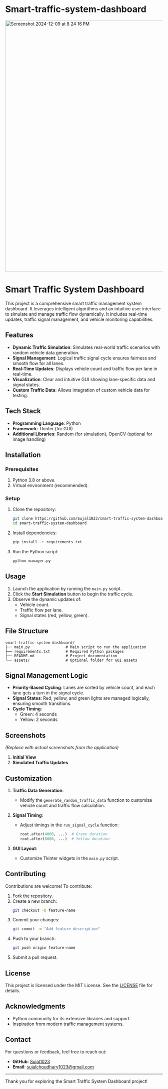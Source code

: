 # Smart-traffic-system-dashboard
<img width="801" alt="Screenshot 2024-12-09 at 8 24 16 PM" src="https://github.com/user-attachments/assets/ea9a7e9c-6ccc-493e-a61b-38285f4a935b">

# Smart Traffic System Dashboard

This project is a comprehensive smart traffic management system dashboard. It leverages intelligent algorithms and an intuitive user interface to simulate and manage traffic flow dynamically. It includes real-time updates, traffic signal management, and vehicle monitoring capabilities.

## Features

- **Dynamic Traffic Simulation**: Simulates real-world traffic scenarios with random vehicle data generation.
- **Signal Management**: Logical traffic signal cycle ensures fairness and smooth flow for all lanes.
- **Real-Time Updates**: Displays vehicle count and traffic flow per lane in real-time.
- **Visualization**: Clear and intuitive GUI showing lane-specific data and signal states.
- **Custom Traffic Data**: Allows integration of custom vehicle data for testing.

## Tech Stack

- **Programming Language**: Python
- **Framework**: Tkinter (for GUI)
- **Additional Libraries**: Random (for simulation), OpenCV (optional for image handling)

## Installation

### Prerequisites

1. Python 3.8 or above.
2. Virtual environment (recommended).

### Setup

1. Clone the repository:
   ```bash
   git clone https://github.com/Sujal1023/smart-traffic-system-dashboard.git
   cd smart-traffic-system-dashboard
   ```

2. Install dependencies:
   ```bash
   pip install -r requirements.txt
   ```

3. Run the Python script:
   ```bash
   python manager.py
   ```

## Usage

1. Launch the application by running the `main.py` script.
2. Click the **Start Simulation** button to begin the traffic cycle.
3. Observe the dynamic updates of:
   - Vehicle count.
   - Traffic flow per lane.
   - Signal states (red, yellow, green).

## File Structure

```
smart-traffic-system-dashboard/
├── main.py                # Main script to run the application
├── requirements.txt       # Required Python packages
├── README.md              # Project documentation
└── assets/                # Optional folder for GUI assets
```

## Signal Management Logic

- **Priority-Based Cycling**: Lanes are sorted by vehicle count, and each lane gets a turn in the signal cycle.
- **Signal States**: Red, yellow, and green lights are managed logically, ensuring smooth transitions.
- **Cycle Timing**:
  - Green: 4 seconds
  - Yellow: 2 seconds

## Screenshots

*(Replace with actual screenshots from the application)*

1. **Initial View**
2. **Simulated Traffic Updates**

## Customization

1. **Traffic Data Generation**:
   - Modify the `generate_random_traffic_data` function to customize vehicle count and traffic flow calculation.

2. **Signal Timing**:
   - Adjust timings in the `run_signal_cycle` function:
     ```python
     root.after(4000, ...)  # Green duration
     root.after(6000, ...)  # Yellow duration
     ```

3. **GUI Layout**:
   - Customize Tkinter widgets in the `main.py` script.

## Contributing

Contributions are welcome! To contribute:

1. Fork the repository.
2. Create a new branch:
   ```bash
   git checkout -b feature-name
   ```
3. Commit your changes:
   ```bash
   git commit -m "Add feature description"
   ```
4. Push to your branch:
   ```bash
   git push origin feature-name
   ```
5. Submit a pull request.

## License

This project is licensed under the MIT License. See the [LICENSE](LICENSE) file for details.

## Acknowledgments

- Python community for its extensive libraries and support.
- Inspiration from modern traffic management systems.

## Contact

For questions or feedback, feel free to reach out:

- **GitHub**: [Sujal1023](https://github.com/Sujal1023)
- **Email**: sujalchoudhary1023@gmail.com

---

Thank you for exploring the Smart Traffic System Dashboard project!

